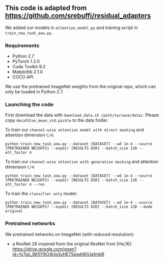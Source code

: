 ## This code is adapted from https://github.com/srebuffi/residual_adapters

We added our models in ``attention_model.py`` and training script in ``train_new_task_aow.py``.


### Requirements
- Python 2.7
- PyTorch 1.2.0
- Cuda Toolkit 9.2
- Matplotlib 2.1.0
- COCO API

We use the pretrained ImageNet weights from the original repo, which can only be loaded in Python 2.7.

### Launching the code
First download the data with ``download_data.sh /path/to/save/data/``. Please copy ``decathlon_mean_std.pickle`` to the data folder. 

To train our ``channel-wise attention model with direct masking`` and attention dimension ``C/4``:

``python train_new_task_aow.py --dataset [DATASET] --wd 1e-4 --source [PRETRAINED WEIGHTS] --expdir [RESULTS DIR] --batch_size 128 --att_factor 4 ``



To train our ``channel-wise attention with generative masking`` and attention dimension ``C/4``:

``python train_new_task_aow.py --dataset [DATASET] --wd 1e-4 --source [PRETRAINED WEIGHTS] --expdir [RESULTS DIR] --batch_size 128 --att_factor 4 --res``



To train the ``classifier only`` model:

``python train_new_task_aow.py --dataset [DATASET] --wd 1e-4 --source [PRETRAINED WEIGHTS] --expdir [RESULTS DIR] --batch_size 128 --mode original``



### Pretrained networks
We pretrained networks on ImageNet (with reduced resolution):
- a ResNet 26 inspired from the original ResNet from [He,16]: https://drive.google.com/open?id=1y7gz_9KfjY8O4Ue3yHE7SpwA90Ua1mbR


